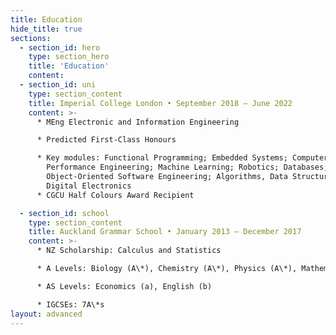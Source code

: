 ```yaml
---
title: Education
hide_title: true
sections:
  - section_id: hero
    type: section_hero
    title: 'Education'
    content:
  - section_id: uni
    type: section_content
    title: Imperial College London • September 2018 — June 2022
    content: >-
      * MEng Electronic and Information Engineering

      * Predicted First-Class Honours

      * Key modules: Functional Programming; Embedded Systems; Computer Architecture;
        Performance Engineering; Machine Learning; Robotics; Databases;
        Object-Oriented Software Engineering; Algorithms, Data Structures and Complexity;
        Digital Electronics
      * CGCU Half Colours Award Recipient

  - section_id: school
    type: section_content
    title: Auckland Grammar School • January 2013 — December 2017
    content: >-
      * NZ Scholarship: Calculus and Statistics

      * A Levels: Biology (A\*), Chemistry (A\*), Physics (A\*), Mathematics (A\*), Further Mathematics (A)

      * AS Levels: Economics (a), English (b)

      * IGCSEs: 7A\*s
layout: advanced
---
```

